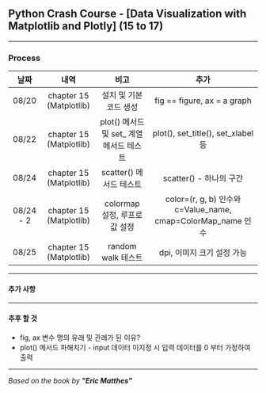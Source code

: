 ## Python Crash Course - \[Data Visualization with Matplotlib and Plotly] (15 to 17)

---

### Process

|    날짜     |           내역            |              비고              |                           추가                            |
|:---------:|:-----------------------:|:----------------------------:|:-------------------------------------------------------:|
|   08/20   | chapter 15 (Matplotlib) |        설치 및 기본 코드 생성         |               fig == figure, ax = a graph               |
|   08/22   | chapter 15 (Matplotlib) | plot() 메서드 및 set_ 계열 메서드 테스트 |            plot(), set_title(), set_xlabel 등            |
|   08/24   | chapter 15 (Matplotlib) |      scatter() 메서드 테스트       |                   scatter() - 하나의 구간                    |
| 08/24 - 2 | chapter 15 (Matplotlib) |    colormap 설정, 루프로 값 설정     | color=(r, g, b) 인수와 c=Value_name, cmap=ColorMap_name 인수 |
|   08/25   | chapter 15 (Matplotlib) |       random walk 테스트        |                    dpi, 이미지 크기 설정 가능                     |

---

#### 추가 사항

---

#### 추후 할 것
- fig, ax 변수 명의 유래 및 관례가 된 이유?
- plot() 메서드 파해치기 - input 데이터 미지정 시 입력 데이터를 0 부터 가정하여 출력


---

*Based on the book by **"Eric Matthes"***